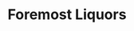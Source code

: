 ---
title: "Foremost Liquors"
url: /chicago/foremost-liquors-south-cottage-grove-avenue/
shop: alcohol
---